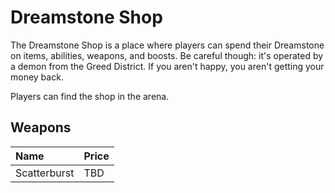 # Dreamstone Shop
The Dreamstone Shop is a place where players can spend their Dreamstone on items, abilities, weapons, and boosts. Be careful though: it's operated by a demon from the Greed District. If you aren't happy, you aren't getting your money back.

Players can find the shop in the arena.

## Weapons
<table>
  <thead>
    <tr>
      <th align="left">Name</th>
      <th align="left">Price</th>
    </tr>
  </thead>
  <tbody>
    <tr>
      <td>Scatterburst</td>
      <td>TBD</td>
    </tr>
  </tbody>
</table>